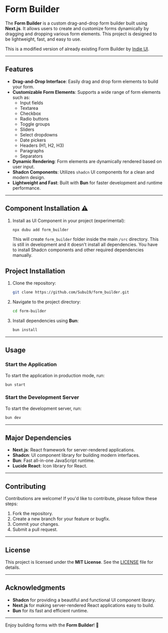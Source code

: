 # Form Builder

The **Form Builder** is a custom drag-and-drop form builder built using **Next.js**. It allows users to create and customize forms dynamically by dragging and dropping various form elements. This project is designed to be lightweight, fast, and easy to use.

This is a modified version of already existing Form Builder by [Indie UI](https://ui.indie-starter.dev/form-builder).

---

## Features

- **Drag-and-Drop Interface**: Easily drag and drop form elements to build your form.
- **Customizable Form Elements**: Supports a wide range of form elements such as:
  - Input fields
  - Textarea
  - Checkbox
  - Radio buttons
  - Toggle groups
  - Sliders
  - Select dropdowns
  - Date pickers
  - Headers (H1, H2, H3)
  - Paragraphs
  - Separators
- **Dynamic Rendering**: Form elements are dynamically rendered based on user input.
- **Shadcn Components**: Utilizes `shadcn` UI components for a clean and modern design.
- **Lightweight and Fast**: Built with **Bun** for faster development and runtime performance.

---
## Component Installation ⚠️
1. Install as UI Component in your project (experimental):
   ```bash
   npx dubu add form_builder
   ```
   This will create `form_builder` folder inside the main `/src` directory. This is still in development and it doesn't install all dependencies. You have to install Shadcn components and other required dependencies manually.
## Project Installation

1. Clone the repository:
   ```bash
   git clone https://github.com/Subu19/form_builder.git
   ```
2. Navigate to the project directory:
   ```bash
   cd form-builder
   ```
3. Install dependencies using **Bun**:
   ```bash
   bun install
   ```
---

## Usage

### Start the Application
To start the application in production mode, run:
```bash
bun start
```

### Start the Development Server
To start the development server, run:
```bash
bun dev
```
---

## Major Dependencies

- **Next.js**: React framework for server-rendered applications.
- **Shadcn**: UI component library for building modern interfaces.
- **Bun**: Fast all-in-one JavaScript runtime.
- **Lucide React**: Icon library for React.

---

## Contributing

Contributions are welcome! If you'd like to contribute, please follow these steps:

1. Fork the repository.
2. Create a new branch for your feature or bugfix.
3. Commit your changes.
4. Submit a pull request.

---

## License

This project is licensed under the **MIT License**. See the [LICENSE](LICENSE) file for details.

---

## Acknowledgments

- **Shadcn** for providing a beautiful and functional UI component library.
- **Next.js** for making server-rendered React applications easy to build.
- **Bun** for its fast and efficient runtime.

---

Enjoy building forms with the **Form Builder**! 🚀

